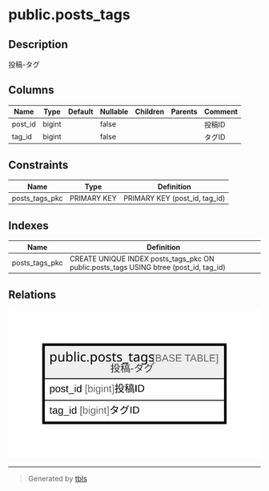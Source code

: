 # public.posts_tags

## Description

投稿-タグ

## Columns

| Name | Type | Default | Nullable | Children | Parents | Comment |
| ---- | ---- | ------- | -------- | -------- | ------- | ------- |
| post_id | bigint |  | false |  |  | 投稿ID |
| tag_id | bigint |  | false |  |  | タグID |

## Constraints

| Name | Type | Definition |
| ---- | ---- | ---------- |
| posts_tags_pkc | PRIMARY KEY | PRIMARY KEY (post_id, tag_id) |

## Indexes

| Name | Definition |
| ---- | ---------- |
| posts_tags_pkc | CREATE UNIQUE INDEX posts_tags_pkc ON public.posts_tags USING btree (post_id, tag_id) |

## Relations

![er](public.posts_tags.svg)

---

> Generated by [tbls](https://github.com/k1LoW/tbls)
